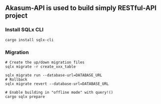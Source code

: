 ## Akasum-API is used to build simply RESTful-API project

### Install SQLx CLI
```
cargo install sqlx-cli
```

### Migration
```
# Create the up/down migration files
sqlx migrate -r create_xxx_table

sqlx migrate run --database-url=DATABASE_URL
# Rollback
sqlx migrate revert --database-url=DATABASE_URL

# Enable building in "offline mode" with query!()
cargo sqlx prepare
```